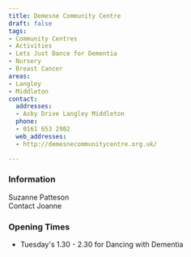 ```yaml
---
title: Demesne Community Centre
draft: false
tags:
- Community Centres
- Activities
- Lets Just Dance for Dementia
- Nursery
- Breast Cancer
areas:
- Langley
- Middleton
contact:
  addresses:
  - Asby Drive Langley Middleton
  phone:
  - 0161 653 2902
  web_addresses:
  - http://demesnecommunitycentre.org.uk/

---
```


### Information  
Suzanne Patteson  
Contact Joanne

### Opening Times
* Tuesday's 1.30 - 2.30 for Dancing with Dementia